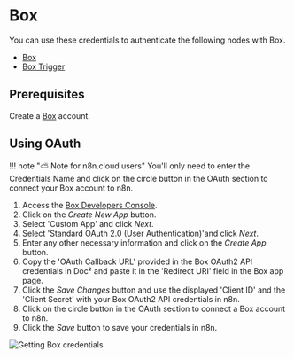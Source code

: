 # Box

You can use these credentials to authenticate the following nodes with Box.
- [Box](/integrations/nodes/n8n-nodes-base.box/)
- [Box Trigger](/integrations/trigger-nodes/n8n-nodes-base.boxTrigger/)

## Prerequisites

Create a [Box](https://www.box.com/) account.

## Using OAuth

!!! note "⛅️ Note for n8n.cloud users"
    You'll only need to enter the Credentials Name and click on the circle button in the OAuth section to connect your Box account to n8n.


1. Access the [Box Developers Console](https://app.box.com/developers/console).
2. Click on the *Create New App* button.
3. Select 'Custom App' and click *Next*.
4. Select 'Standard OAuth 2.0 (User Authentication)'and click *Next*.
5. Enter any other necessary information and click on the *Create App* button.
6. Copy the 'OAuth Callback URL' provided in the Box OAuth2 API credentials in Doc² and paste it in the 'Redirect URI' field in the Box app page.
7. Click the *Save Changes* button and use the displayed 'Client ID' and the 'Client Secret' with your Box OAuth2 API credentials in n8n.
10. Click on the circle button in the OAuth section to connect a Box account to n8n.
11. Click the *Save* button to save your credentials in n8n.

![Getting Box credentials](/_images/integrations/credentials/box/using-oauth.gif)
